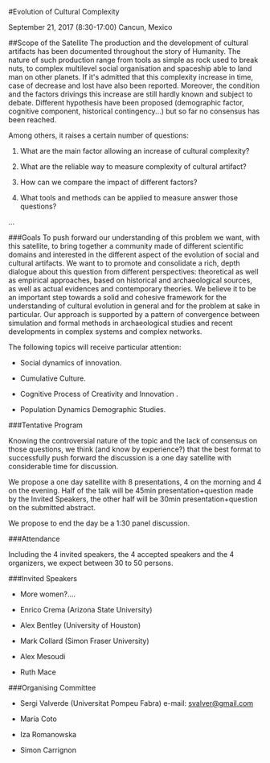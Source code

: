 #Evolution of Cultural Complexity

September 21, 2017 (8:30-17:00)
Cancun, Mexico 

##Scope of the Satellite
The production and the development of cultural artifacts has been documented throughout the story of Humanity. The nature of such production range from tools as simple as rock used to break nuts, to complex multilevel social organisation and spaceship able to land man on other planets. 
If it's admitted that this complexity increase in time, case of decrease and lost have also been reported. Moreover, the condition and the factors drivings this increase are still hardly known and subject to debate. Different hypothesis have been proposed (demographic factor, cognitive component, historical contingency...) but so far no consensus has been reached.

Among others, it raises a certain number of questions:

1. What are the main factor allowing an increase of cultural complexity?  

2. What are the reliable way to measure complexity of cultural artifact?

3. How can we compare the impact of different factors? 

4. What tools and methods can be applied to measure answer those questions?

...


###Goals
To push forward our understanding of this problem we want, with this satellite, to bring together a community made of different scientific domains and interested in the different aspect of the evolution of social and cultural artifacts.
We want to to promote and consolidate a rich, depth dialogue about this question from different perspectives: theoretical as well as empirical approaches, based on historical and archaeological sources, as well as actual evidences and contemporary theories. We believe it to be an important step towards a solid and cohesive framework for the understanding of cultural evolution in general and for the problem at sake in particular. Our approach is supported by a pattern of convergence between simulation and formal methods in archaeological studies and recent developments in complex systems and complex networks. 

The following topics will receive particular attention:

- Social dynamics of innovation.

- Cumulative Culture.

- Cognitive Process of Creativity and Innovation . 

- Population Dynamics Demographic Studies.



###Tentative Program

Knowing the controversial nature of the topic and the lack of consensus on those questions, we think (and know by experience?) that the best format to successfully push forward the discussion is a one day satellite with considerable time for discussion.  

We propose a one day satellite with 8 presentations, 4 on the morning and 4 on the evening. Half of the talk will be 45min presentation+question made by the Invited Speakers, the other half will be 30min presentation+question on the submitted abstract.

We propose to end the day be a 1:30 panel discussion.


###Attendance

Including the 4 invited speakers, the 4 accepted speakers and the 4 organizers, we expect between 30 to 50 persons.


###Invited Speakers

- More women?....

- Enrico Crema (Arizona State University) 

- Alex Bentley (University of Houston)

- Mark Collard (Simon Fraser University)

- Alex Mesoudi 

- Ruth Mace 

###Organising Committee

- Sergi Valverde (Universitat Pompeu Fabra) e-mail: svalver@gmail.com

- María Coto

- Iza Romanowska

- Simon Carrignon 



